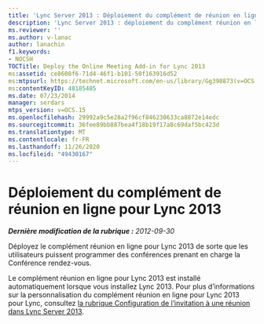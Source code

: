 ```yaml
---
title: 'Lync Server 2013 : Déploiement du complément de réunion en ligne pour Lync 2013'
description: 'Lync Server 2013 : déploiement du complément réunion en ligne pour Lync 2013.'
ms.reviewer: ''
ms.author: v-lanac
author: lanachin
f1.keywords:
- NOCSH
TOCTitle: Deploy the Online Meeting Add-in for Lync 2013
ms:assetid: ce8608f6-71d4-46f1-b101-50f163916d52
ms:mtpsurl: https://technet.microsoft.com/en-us/library/Gg398873(v=OCS.15)
ms:contentKeyID: 48185485
ms.date: 07/23/2014
manager: serdars
mtps_version: v=OCS.15
ms.openlocfilehash: 29992a9c5e28a2f96cf846230633ca8872e14edc
ms.sourcegitcommit: 36fee89bb887bea4f18b19f17a8c69daf5bc423d
ms.translationtype: MT
ms.contentlocale: fr-FR
ms.lasthandoff: 11/26/2020
ms.locfileid: "49430167"
---
```

# <a name="deploy-the-online-meeting-add-in-for-lync-2013"></a>Déploiement du complément de réunion en ligne pour Lync 2013

<div data-xmlns="http://www.w3.org/1999/xhtml">

<div class="topic" data-xmlns="http://www.w3.org/1999/xhtml" data-msxsl="urn:schemas-microsoft-com:xslt" data-cs="https://msdn.microsoft.com/">

<div data-asp="https://msdn2.microsoft.com/asp">



</div>

<div id="mainSection">

<div id="mainBody">

<span> </span>

_**Dernière modification de la rubrique :** 2012-09-30_

Déployez le complément réunion en ligne pour Lync 2013 de sorte que les utilisateurs puissent programmer des conférences prenant en charge la Conférence rendez-vous.

Le complément réunion en ligne pour Lync 2013 est installé automatiquement lorsque vous installez Lync 2013. Pour plus d’informations sur la personnalisation du complément réunion en ligne pour Lync 2013 pour Lync, consultez [la rubrique Configuration de l’invitation à une réunion dans Lync Server 2013](lync-server-2013-configuring-the-meeting-invitation.md).

</div>

<span> </span>

</div>

</div>

</div>

